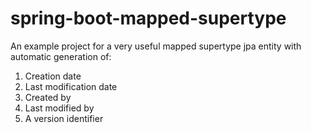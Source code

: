 # spring-boot-mapped-supertype

An example project for a very useful mapped supertype jpa entity with automatic generation of:

1. Creation date
2. Last modification date
3. Created by
4. Last modified by
5. A version identifier